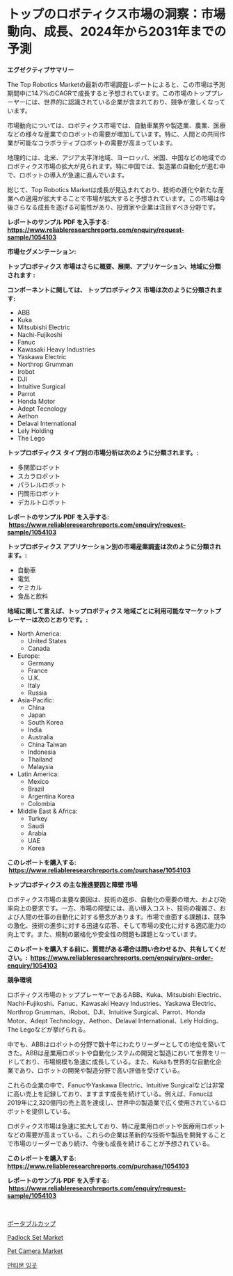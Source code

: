 <p><h1>トップのロボティクス市場の洞察：市場動向、成長、2024年から2031年までの予測</h1></p><p><strong>エグゼクティブサマリー</strong></p>
<p><p>The Top Robotics Marketの最新の市場調査レポートによると、この市場は予測期間中に14.7%のCAGRで成長すると予想されています。この市場のトッププレーヤーには、世界的に認識されている企業が含まれており、競争が激しくなっています。</p><p>市場動向については、ロボティクス市場では、自動車業界や製造業、農業、医療などの様々な産業でのロボットの需要が増加しています。特に、人間との共同作業が可能なコラボラティブロボットの需要が高まっています。</p><p>地理的には、北米、アジア太平洋地域、ヨーロッパ、米国、中国などの地域でのロボティクス市場の拡大が見られます。特に中国では、製造業の自動化が進む中で、ロボットの導入が急速に進んでいます。</p><p>総じて、Top Robotics Marketは成長が見込まれており、技術の進化や新たな産業への適用が拡大することで市場が拡大すると予想されています。この市場は今後さらなる成長を遂げる可能性があり、投資家や企業は注目すべき分野です。</p></p>
<p><strong>レポートのサンプル PDF を入手する: <a href="https://www.reliableresearchreports.com/enquiry/request-sample/1054103">https://www.reliableresearchreports.com/enquiry/request-sample/1054103</a></strong></p>
<p><strong>市場セグメンテーション:</strong></p>
<p><strong> トップロボティクス 市場はさらに概要、展開、アプリケーション、地域に分類されます :</strong></p>
<p><strong>コンポーネントに関しては、 トップロボティクス 市場は次のように分類されます: &nbsp;</strong></p>
<p><ul><li>ABB</li><li>Kuka</li><li>Mitsubishi Electric</li><li>Nachi-Fujikoshi</li><li>Fanuc</li><li>Kawasaki Heavy Industries</li><li>Yaskawa Electric</li><li>Northrop Grumman</li><li>Irobot</li><li>DJI</li><li>Intuitive Surgical</li><li>Parrot</li><li>Honda Motor</li><li>Adept Tecnology</li><li>Aethon</li><li>Delaval International</li><li>Lely Holding</li><li>The Lego</li></ul></p>
<p><strong> トップロボティクス タイプ別の市場分析は次のように分類されます。:</strong></p>
<p><ul><li>多関節ロボット</li><li>スカラロボット</li><li>パラレルロボット</li><li>円筒形ロボット</li><li>デカルトロボット</li></ul></p>
<p><strong>レポートのサンプル PDF を入手する: &nbsp;<a href="https://www.reliableresearchreports.com/enquiry/request-sample/1054103">https://www.reliableresearchreports.com/enquiry/request-sample/1054103</a></strong></p>
<p><strong> トップロボティクス アプリケーション別の市場産業調査は次のように分類されます。:</strong></p>
<p><ul><li>自動車</li><li>電気</li><li>ケミカル</li><li>食品と飲料</li></ul></p>
<p><strong>地域に関して言えば、トップロボティクス 地域ごとに利用可能なマーケットプレーヤーは次のとおりです。:</strong></p>
<p><ul>
    <li>
        North America:
        <ul>
            <li>United States</li>
            <li>Canada</li>
        </ul>
    </li>
    <li>
        Europe:
        <ul>
            <li>Germany</li>
            <li>France</li>
            <li>U.K.</li>
            <li>Italy</li>
            <li>Russia</li>
        </ul>
    </li>
    <li>
        Asia-Pacific:
        <ul>
            <li>China</li>
            <li>Japan</li>
            <li>South Korea</li>
            <li>India</li>
            <li>Australia</li>
            <li>China Taiwan</li>
            <li>Indonesia</li>
            <li>Thailand</li>
            <li>Malaysia</li>
        </ul>
    </li>
    <li>
        Latin America:
        <ul>
            <li>Mexico</li>
            <li>Brazil</li>
            <li>Argentina Korea</li>
            <li>Colombia</li>
        </ul>
    </li>
    <li>
        Middle East & Africa:
        <ul>
            <li>Turkey</li>
            <li>Saudi</li>
            <li>Arabia</li>
            <li>UAE</li>
            <li>Korea</li>
        </ul>
    </li>
    </ul></p>
<p><strong>このレポートを購入する: &nbsp;<a href="https://www.reliableresearchreports.com/purchase/1054103">https://www.reliableresearchreports.com/purchase/1054103</a></strong></p>
<p><strong>トップロボティクス の主な推進要因と障壁 市場</strong></p>
<p><p>ロボティクス市場の主要な要因は、技術の進歩、自動化の需要の増大、および効率向上の要求です。一方、市場の障壁には、高い導入コスト、技術の複雑さ、および人間の仕事の自動化に対する懸念があります。市場で直面する課題は、競争の激化、技術の進歩に対する迅速な応答、そして市場の変化に対する適応能力の向上です。また、規制の厳格化や安全性の問題も課題となっています。</p></p>
<p><strong>このレポートを購入する前に、質問がある場合は問い合わせるか、共有してください。:&nbsp; <a href="https://www.reliableresearchreports.com/enquiry/pre-order-enquiry/1054103">https://www.reliableresearchreports.com/enquiry/pre-order-enquiry/1054103</a></strong></p>
<p><strong>競争環境</strong></p>
<p><p>ロボティクス市場のトッププレーヤーであるABB、Kuka、Mitsubishi Electric、Nachi-Fujikoshi、Fanuc、Kawasaki Heavy Industries、Yaskawa Electric、Northrop Grumman、iRobot、DJI、Intuitive Surgical、Parrot、Honda Motor、Adept Technology、Aethon、Delaval International、Lely Holding、The Legoなどが挙げられる。</p><p>中でも、ABBはロボットの分野で数十年にわたりリーダーとしての地位を築いてきた。ABBは産業用ロボットや自動化システムの開発と製造において世界をリードしており、市場規模も急速に成長している。また、Kukaも世界的な自動化企業であり、ロボットの開発や製造分野で高い評価を受けている。</p><p>これらの企業の中で、FanucやYaskawa Electric、Intuitive Surgicalなどは非常に高い売上を記録しており、ますます成長を続けている。例えば、Fanucは2019年に2,320億円の売上高を達成し、世界中の製造業で広く使用されているロボットを提供している。</p><p>ロボティクス市場は急速に拡大しており、特に産業用ロボットや医療用ロボットなどの需要が高まっている。これらの企業は革新的な技術や製品を開発することで市場のリーダーであり続け、今後も成長を続けることが予想されている。</p></p>
<p><strong>このレポートを購入する: &nbsp; <a href="https://www.reliableresearchreports.com/purchase/1054103">https://www.reliableresearchreports.com/purchase/1054103</a></strong></p>
<p><strong>レポートのサンプル PDF を入手する: &nbsp;<a href="https://www.reliableresearchreports.com/enquiry/request-sample/1054103">https://www.reliableresearchreports.com/enquiry/request-sample/1054103</a></strong><strong></strong></p>
<p>&nbsp;</p>
<p><p><a href="https://medium.com/@coraltrout1923/%E3%83%9D%E3%83%BC%E3%82%BF%E3%83%96%E3%83%AB%E3%82%AB%E3%83%83%E3%83%97%E5%B8%82%E5%A0%B4%E8%A6%8F%E6%A8%A1%E3%81%A8%E5%B8%82%E5%A0%B4%E5%8B%95%E5%90%91-%E5%AE%8C%E5%85%A8%E3%81%AA%E6%A5%AD%E7%95%8C%E6%A6%82%E8%A6%81-2024%E5%B9%B4%E3%81%8B%E3%82%892031%E5%B9%B4-c95c7e753db4">ポータブルカップ</a></p><p><a href="https://github.com/derrinmiltonellis35gcl/Market-Research-Report-List-1/blob/main/padlock-set-market.md">Padlock Set Market</a></p><p><a href="https://github.com/Sherrillcrooksxa8i18ucf2m/Market-Research-Report-List-1/blob/main/pet-camera-market.md">Pet Camera Market</a></p><p><a href="https://medium.com/@avramcornescu20221/%EC%A3%BC%EC%84%9D-%EC%9D%B8%EA%B3%A0%ED%8A%B8-%EC%8B%9C%EC%9E%A5-%EC%8B%9C%EC%9E%A5-%EC%A0%90%EC%9C%A0%EC%9C%A8-%EC%8B%9C%EC%9E%A5-%ED%8A%B8%EB%A0%8C%EB%93%9C-%EB%B0%8F-%EB%AF%B8%EB%9E%98-%EC%84%B1%EC%9E%A5-%ED%83%90%EC%83%89-d5bc2f6c221f">안티몬 잉곳</a></p></p>